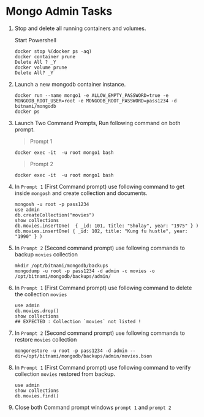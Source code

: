 # Mongo Admin Tasks

1.  Stop and delete all running containers and volumes.

    Start Powershell

    ```pwsh
    docker stop %(docker ps -aq)
    docker container prune 
    Delete All ? _Y
    docker volume prune 
    Delete All? _Y
    ```

1.  Launch a new mongodb container instance.

    ```pwsh
    docker run --name mongo1 -e ALLOW_EMPTY_PASSWORD=true -e MONGODB_ROOT_USER=root -e MONGODB_ROOT_PASSWORD=pass1234 -d bitnami/mongodb
    docker ps 
    ```

1.  Launch Two Command Prompts, Run following command on both prompt.

    > Prompt 1 
    ```pwsh
    docker exec -it  -u root mongo1 bash
    ```

    > Prompt 2
    ```pwsh
    docker exec -it  -u root mongo1 bash
    ```

1.  In `Prompt 1` (First Command prompt) use following command to get inside `mongosh` and create collection and documents.

    ```pwsh
    mongosh -u root -p pass1234 
    use admin
    db.createCollection("movies")
    show collections
    db.movies.insertOne(  { _id: 101, title: "Sholay", year: "1975" } )
    db.movies.insertOne( { _id: 102, title: "Kung fu hustle", year: "1990" } )
    ```

1.  In `Prompt 2` (Second command prompt) use following commands to backup `movies` collection

    ```pwsh
    mkdir /opt/bitnami/mongodb/backups
    mongodump -u root -p pass1234 -d admin -c movies -o /opt/bitnami/mongodb/backups/admin/
    ```

1.  In `Prompt 1` (First Command prompt) use following command to delete the collection `movies`

    ```pwsh
    use admin
    db.movies.drop()
    show collections
    ## EXPECTED : Collection `movies` not listed !
    ```

1.  In `Prompt 2` (Second command prompt) use following commands to restore `movies` collection

    ```pwsh
    mongorestore -u root -p pass1234 -d admin --dir=/opt/bitnami/mongodb/backups/admin/movies.bson
    ```

1.  In `Prompt 1` (First Command prompt) use following command to verify collection `movies` restored from backup.

    ```pwsh
    use admin
    show collections
    db.movies.find()
    ```

1.  Close both Command prompt windows `prompt 1` and `prompt 2`